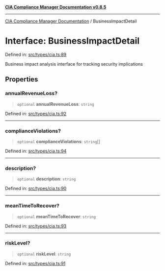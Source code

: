 [**CIA Compliance Manager Documentation v0.8.5**](../README.md)

***

[CIA Compliance Manager Documentation](../globals.md) / BusinessImpactDetail

# Interface: BusinessImpactDetail

Defined in: [src/types/cia.ts:89](https://github.com/Hack23/cia-compliance-manager/blob/b799ef22d9067d09cc69eaeddf109ac9dcdce934/src/types/cia.ts#L89)

Business impact analysis interface for tracking security implications

## Properties

### annualRevenueLoss?

> `optional` **annualRevenueLoss**: `string`

Defined in: [src/types/cia.ts:92](https://github.com/Hack23/cia-compliance-manager/blob/b799ef22d9067d09cc69eaeddf109ac9dcdce934/src/types/cia.ts#L92)

***

### complianceViolations?

> `optional` **complianceViolations**: `string`[]

Defined in: [src/types/cia.ts:94](https://github.com/Hack23/cia-compliance-manager/blob/b799ef22d9067d09cc69eaeddf109ac9dcdce934/src/types/cia.ts#L94)

***

### description?

> `optional` **description**: `string`

Defined in: [src/types/cia.ts:90](https://github.com/Hack23/cia-compliance-manager/blob/b799ef22d9067d09cc69eaeddf109ac9dcdce934/src/types/cia.ts#L90)

***

### meanTimeToRecover?

> `optional` **meanTimeToRecover**: `string`

Defined in: [src/types/cia.ts:93](https://github.com/Hack23/cia-compliance-manager/blob/b799ef22d9067d09cc69eaeddf109ac9dcdce934/src/types/cia.ts#L93)

***

### riskLevel?

> `optional` **riskLevel**: `string`

Defined in: [src/types/cia.ts:91](https://github.com/Hack23/cia-compliance-manager/blob/b799ef22d9067d09cc69eaeddf109ac9dcdce934/src/types/cia.ts#L91)
